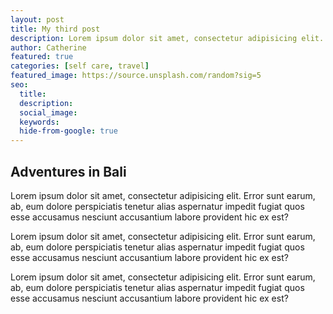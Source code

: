 ```yaml
---
layout: post
title: My third post 
description: Lorem ipsum dolor sit amet, consectetur adipisicing elit. Error sunt earum, ab, eum dolore perspiciatis tenetur alias aspernatur
author: Catherine
featured: true
categories: [self care, travel]
featured_image: https://source.unsplash.com/random?sig=5
seo:
  title:
  description:
  social_image:
  keywords:
  hide-from-google: true
---
```


## Adventures in Bali 

Lorem ipsum dolor sit amet, consectetur adipisicing elit. Error sunt earum, ab, eum dolore perspiciatis tenetur alias aspernatur impedit fugiat quos esse accusamus nesciunt accusantium labore provident hic ex est?

Lorem ipsum dolor sit amet, consectetur adipisicing elit. Error sunt earum, ab, eum dolore perspiciatis tenetur alias aspernatur impedit fugiat quos esse accusamus nesciunt accusantium labore provident hic ex est?

Lorem ipsum dolor sit amet, consectetur adipisicing elit. Error sunt earum, ab, eum dolore perspiciatis tenetur alias aspernatur impedit fugiat quos esse accusamus nesciunt accusantium labore provident hic ex est?